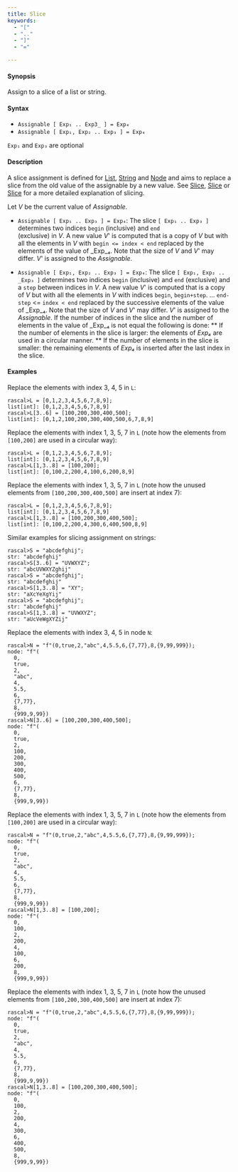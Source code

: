 ```yaml
---
title: Slice
keywords:
  - "["
  - ".."
  - "]"
  - "="

---
```


#### Synopsis

Assign to a slice of a list or string.

#### Syntax

*   `Assignable [ Exp₁ .. Exp3_ ] = Exp₄`
*   `Assignable [ Exp₁, Exp₂ .. Exp₃ ] = Exp₄`


`Exp₁` and `Exp₃` are optional
#### Description

A slice assignment is defined for [List](../../../../Rascal/Expressions/Values/List/index.md), [String](../../../../Rascal/Expressions/Values/String/index.md) and [Node](../../../../Rascal/Expressions/Values/Node/index.md) 
and aims to replace a slice from the old value of the assignable by a new value. 
See [Slice](../../../../Rascal/Expressions/Values/List/Slice/index.md), [Slice](../../../../Rascal/Expressions/Values/String/Slice/index.md) or [Slice](../../../../Rascal/Expressions/Values/Node/Slice/index.md) for a more detailed explanation of slicing.

Let _V_ be the current value of _Assignable_.

*  `Assignable [ Exp₁ .. Exp₃ ] = Exp₄`:
   The slice `[ Exp₁ .. Exp₃ ]` determines two indices `begin` (inclusive) and `end`   
  (exclusive) in _V_.
  A new value _V_' is computed that is a copy of _V_ but with all the elements in _V_ with `begin <= index < end` replaced by the elements of the value of _Exp_₄.
  Note that the size of _V_ and _V_' may differ.
  _V_' is assigned to the _Assignable_. 

*  `Assignable [ Exp₁, Exp₂ .. Exp₃ ] = Exp₄`:
  The slice `[ Exp₁, Exp₂ .. _Exp₃ ]` determines two indices `begin` (inclusive) and `end` (exclusive)
  and a `step` between indices in _V_.
  A new value _V_' is computed that is a copy of _V_ but with all the elements in _V_ with indices 
  `begin`, `begin+step`. ... `end-step` <= `index < end` replaced by the successive elements of the value of _Exp_₄.
  Note that the size of _V_ and _V_' may differ.  _V_' is assigned to the _Assignable_. 
  If the number of indices in the slice and the number of elements in the value of _Exp_₄ is not equal the following is done:
  **  If the number of elements in the slice is larger: the elements of _Exp₄_ are used in a circular manner.
  **  If the number of elements in the slice is smaller: the remaining elements of _Exp₄_ is inserted after the last index in the slice.

#### Examples

Replace the elements with index 3, 4, 5 in `L`:

```rascal-shell ,continue
rascal>L = [0,1,2,3,4,5,6,7,8,9];
list[int]: [0,1,2,3,4,5,6,7,8,9]
rascal>L[3..6] = [100,200,300,400,500];
list[int]: [0,1,2,100,200,300,400,500,6,7,8,9]
```
Replace the elements with index 1, 3, 5, 7 in `L` (note how the elements from `[100,200]` are used in a circular way):

```rascal-shell ,continue
rascal>L = [0,1,2,3,4,5,6,7,8,9];
list[int]: [0,1,2,3,4,5,6,7,8,9]
rascal>L[1,3..8] = [100,200];
list[int]: [0,100,2,200,4,100,6,200,8,9]
```
Replace the elements with index 1, 3, 5, 7 in `L` (note how the unused elements from `[100,200,300,400,500]` 
are insert at index 7):

```rascal-shell ,continue
rascal>L = [0,1,2,3,4,5,6,7,8,9];
list[int]: [0,1,2,3,4,5,6,7,8,9]
rascal>L[1,3..8] = [100,200,300,400,500];
list[int]: [0,100,2,200,4,300,6,400,500,8,9]
```
Similar examples for slicing assignment on strings:

```rascal-shell ,continue
rascal>S = "abcdefghij";
str: "abcdefghij"
rascal>S[3..6] = "UVWXYZ";
str: "abcUVWXYZghij"
rascal>S = "abcdefghij";
str: "abcdefghij"
rascal>S[1,3..8] = "XY";
str: "aXcYeXgYij"
rascal>S = "abcdefghij";
str: "abcdefghij"
rascal>S[1,3..8] = "UVWXYZ";
str: "aUcVeWgXYZij"
```
Replace the elements with index 3, 4, 5 in node `N`:

```rascal-shell ,continue
rascal>N = "f"(0,true,2,"abc",4,5.5,6,{7,77},8,{9,99,999});
node: "f"(
  0,
  true,
  2,
  "abc",
  4,
  5.5,
  6,
  {7,77},
  8,
  {999,9,99})
rascal>N[3..6] = [100,200,300,400,500];
node: "f"(
  0,
  true,
  2,
  100,
  200,
  300,
  400,
  500,
  6,
  {7,77},
  8,
  {999,9,99})
```
Replace the elements with index 1, 3, 5, 7 in `L` (note how the elements from `[100,200]` are used in a circular way):

```rascal-shell ,continue
rascal>N = "f"(0,true,2,"abc",4,5.5,6,{7,77},8,{9,99,999});
node: "f"(
  0,
  true,
  2,
  "abc",
  4,
  5.5,
  6,
  {7,77},
  8,
  {999,9,99})
rascal>N[1,3..8] = [100,200];
node: "f"(
  0,
  100,
  2,
  200,
  4,
  100,
  6,
  200,
  8,
  {999,9,99})
```
Replace the elements with index 1, 3, 5, 7 in `L` (note how the unused elements from `[100,200,300,400,500]` 
are insert at index 7):

```rascal-shell ,continue
rascal>N = "f"(0,true,2,"abc",4,5.5,6,{7,77},8,{9,99,999});
node: "f"(
  0,
  true,
  2,
  "abc",
  4,
  5.5,
  6,
  {7,77},
  8,
  {999,9,99})
rascal>N[1,3..8] = [100,200,300,400,500];
node: "f"(
  0,
  100,
  2,
  200,
  4,
  300,
  6,
  400,
  500,
  8,
  {999,9,99})
```


